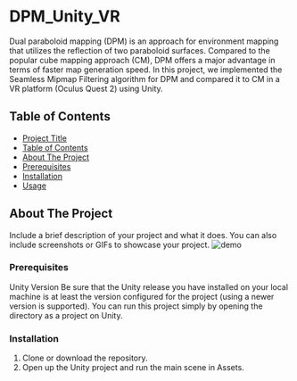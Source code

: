 # DPM_Unity_VR

Dual paraboloid mapping (DPM) is an approach for environment mapping that utilizes the reflection of two paraboloid surfaces. Compared to the popular cube mapping approach (CM), DPM offers a major advantage in terms of faster map generation speed. In this project, we implemented the Seamless Mipmap Filtering algorithm for DPM and compared it to CM in a VR platform (Oculus Quest 2) using Unity.

## Table of Contents

  - [Project Title](#DPM_Unity_VR)
  - [Table of Contents](#table-of-contents)
  - [About The Project](#about-the-project)
  - [Prerequisites](#prerequisites)
  - [Installation](#installation)
  - [Usage](#usage)


## About The Project

Include a brief description of your project and what it does. You can also include screenshots or GIFs to showcase your project.
![demo](https://github.com/HeyMyFriends/DPM_Untiy_VR/blob/main/Demo.png)


### Prerequisites

Unity Version Be sure that the Unity release you have installed on your local machine is at least the version configured for the project (using a newer version is supported). You can run this project simply by opening the directory as a project on Unity.

### Installation

1. Clone or download the repository.
2. Open up the Unity project and run the main scene in Assets.





